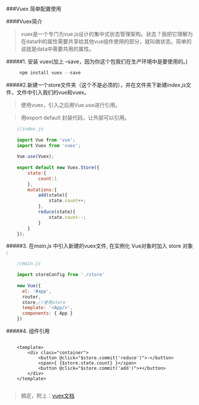 ###Vuex 简单配置使用

####Vuex简介

>vuex是一个专门为vue.js设计的集中式状态管理架构。状态？我把它理解为在data中的属性需要共享给其他vue组件使用的部分，就叫做状态。简单的说就是data中需要共用的属性。


#####1. 安装 vuex(加上 –save，因为你这个包我们在生产环境中是要使用的。)

```js
	 npm install vuex --save
```
	
#####2.新建一个store文件夹（这个不是必须的），并在文件夹下新建*index.js*文件，文件中引入我们的vue和vuex。

> 使用vuex，引入之后用Vue.use进行引用。   

> 用export default 封装代码，让外部可以引用。

	
```js
	//index.js
	
	import Vue from 'vue';
	import Vuex from 'vuex';
	
	Vue.use(Vuex);
	
	export default new Vuex.Store({
        state:{
        	count:1
        },
        mutations:{
        	add(state){
	            state.count++;
	        },
	        reduce(state){
	            state.count--;
	        }
        }
    });
```

#####3. 在*main.js* 中引入新建的vuex文件, 在实例化 Vue对象时加入 store 对象 :

```js
	//main.js
	
	import storeConfig from './store'
	
	new Vue({
      el: '#app',
      router,
      store,//使用store
      template: '<App/>',
      components: { App }
    })
```


#####4. 组件引用

```vue

	<template>
	    <div class="container">
	    	<button @click="$store.commit('reduce')">-</button>
	        <span>{ {$store.state.count} }</span>
	        <button @click="$store.commit('add')">+</button>
	    </div>
	</template>
	
```

>搞定，附上：[vuex文档](https://vuex.vuejs.org/zh/)
